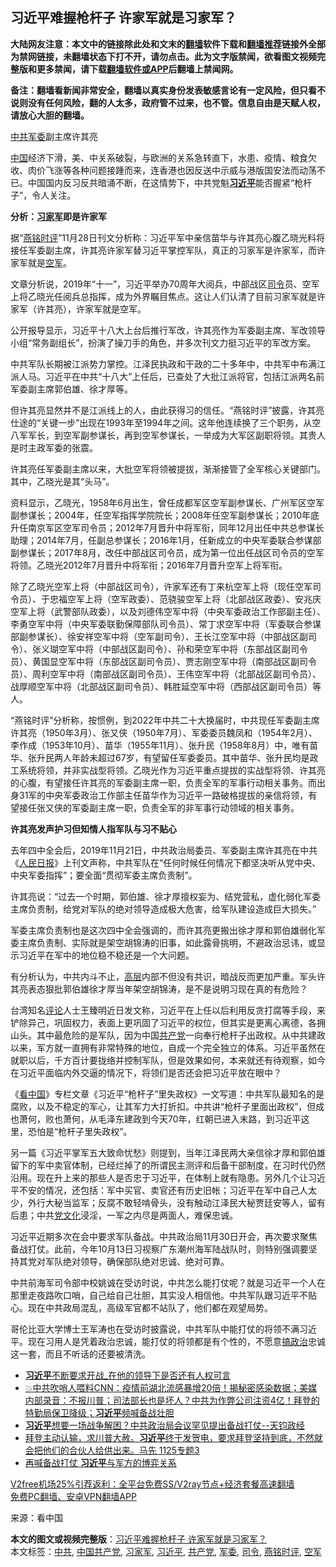  <h2>习近平难握枪杆子 许家军就是习家军？</h2> <p class="notice"><b>大陆网友注意：本文中的链接除此处和文末的<a href="https://github.com/bannedbook/fanqiang" >翻墙</a>软件下载和<a href="https://github.com/killgcd/justmysocks/blob/master/README.md">翻墙推荐</a>链接外全部为禁网链接，未翻墙状态下打不开，请勿点击。此为文字版禁闻，欲看图文视频完整版和更多禁闻，请下载<a href="https://github.com/bannedbook/fanqiang">翻墙软件或APP</a>后翻墙上禁闻网。</p><p>备注：翻墙看新闻非常安全，翻墙以真实身份发表敏感言论有一定风险，但只看不说则没有任何风险，翻的人太多，政府管不过来，也不管。信息自由是天赋人权，请放心大胆的翻墙。</b></p>  <div class="entry"> <p id="conimg"><a href="https://www.bannedbook.org/bnews/tag/%e4%b8%ad%e5%85%b1/" class="st_tag internal_tag" rel="tag" title="标签 中共 下的日志">中共</a><a href="https://www.bannedbook.org/bnews/tag/%E5%86%9B%E5%A7%94/" class="st_tag internal_tag" rel="tag" title="标签 军委 下的日志">军委</a>副主席许其亮</p> <p><span class='wp_keywordlink_affiliate'><a href="https://www.bannedbook.org/" title="中国" target="_blank">中国</a></span>经济下滑，美、中关系破裂，与欧洲的关系急转直下，水患、疫情、粮食欠收、肉价飞涨等各种问题接踵而来，连香港也因反送中示威与港版国安法而动荡不已。中国国内反习反共暗涌不断，在这情势下，中共党魁<strong><a href="https://www.bannedbook.org/bnews/tag/%e4%b9%a0%e8%bf%91%e5%b9%b3/" class="st_tag internal_tag" rel="tag" title="标签 习近平 下的日志">习近平</a></strong>能否握紧“枪杆子”，令人关注。</p> <p><strong>分析：<a href="https://www.bannedbook.org/bnews/tag/%e4%b9%a0%e5%ae%b6%e5%86%9b/" class="st_tag internal_tag" rel="tag" title="标签 习家军 下的日志">习家军</a>即是许家军</strong></p> <p>据“<a href="https://www.bannedbook.org/bnews/tag/%e7%87%95%e9%93%ad%e6%97%b6%e8%af%84/" class="st_tag internal_tag" rel="tag" title="标签 燕铭时评 下的日志">燕铭时评</a>”11月28日刊文分析称：习近平军中亲信苗华与许其亮心腹乙晓光料将接任军委副主席，许其亮许家军替习近平掌控军队，真正的习家军是许家军，而许家军就是<a href="https://www.bannedbook.org/bnews/tag/%e7%a9%ba%e5%86%9b/" class="st_tag internal_tag" rel="tag" title="标签 空军 下的日志">空军</a>。</p> <p>文章分析说，2019年“十一”，习近平举办70周年大阅兵，中部战区<a href="https://www.bannedbook.org/bnews/tag/%E5%8F%B8%E4%BB%A4/" class="st_tag internal_tag" rel="tag" title="标签 司令 下的日志">司令</a>员、空军上将乙晓光任阅兵总指挥，成为外界瞩目焦点。这让人们认清了目前习家军就是许家军（许其亮），许家军就是空军。</p> <p>公开报导显示，习近平十八大上台后推行军改，许其亮作为军委副主席、军改领导小组“常务副组长”，扮演了操刀手的角色，并多次刊文力挺习近平的军改方案。</p>  <p>中共军队长期被江派势力掌控。江泽民执政和干政的二十多年中，中共军中布满江派人马。习近平在中共“十八大”上任后，已查处了大批江派将官，包括江派两名前军委副主席郭伯雄、徐才厚等。</p> <p>但许其亮显然并不是江派线上的人，由此获得习的信任。“燕铭时评”披露，许其亮仕途的“关键一步”出现在1993年至1994年之间。这年他连续换了三个职务，从空八军军长，到空军副参谋长，再到空军参谋长，一举成为大军区副职将领。其贵人是时主政军委的张震。</p> <p>许其亮任军委副主席以来，大批空军将领被提拔，渐渐接管了全军核心关键部门。其中，乙晓光是其“头马”。</p> <p>资料显示，乙晓光，1958年6月出生，曾任成都军区空军副参谋长、广州军区空军副参谋长；2004年，任空军指挥学院院长；2008年任空军副参谋长；2010年底升任南京军区空军司令员；2012年7月晋升中将军衔，同年12月出任中共总参谋长助理；2014年7月，任副总参谋长；2016年1月，任新成立的中央军委联合参谋部副参谋长；2017年8月，改任中部战区司令员，成为第一位出任战区司令员的空军将领。乙晓光2012年7月晋升中将军衔；2016年7月晋升空军上将军衔。</p> <p>除了乙晓光空军上将（中部战区司令），许家军还有丁来杭空军上将（现任空军司令员）、于忠福空军上将（空军政委）、范骁骏空军上将（北部战区政委）、安兆庆空军上将（武警部队政委），以及刘德伟空军中将（中央军委政治工作部副主任）、李勇空军中将（中央军委联勤保障部队司令员）、常丁求空军中将（军委联合参谋部副参谋长）、徐安祥空军中将（空军副司令）、王长江空军中将（中部战区副司令）、张义瑚空军中将（中部战区副司令）、孙和荣空军中将（东部战区副司令员）、黄国显空军中将（东部战区副司令员）、贾志刚空军中将（南部战区副司令员）、周利空军中将（南部战区副司令员）、王伟空军中将（北部战区副司令员）、战厚顺空军中将（北部战区副司令员）、韩胜延空军中将（西部战区副司令员）等人。</p> <p>“燕铭时评”分析称，按惯例，到2022年中共二十大换届时，中共现任军委副主席许其亮（1950年3月）、张又侠（1950年7月）、军委委员魏凤和（1954年2月）、李作成（1953年10月）、苗华（1955年11月）、张升民（1958年8月）中，唯有苗华、张升民两人年龄未超过67岁，有望留任军委委员。其中苗华、张升民均是政工系统将领，并非实战型将领。乙晓光作为习近平重点提拔的实战型将领、许其亮的心腹，有望接任许其亮的军委副主席一职，负责全军的军事行动相关事务。而出身31军的中央军委政治工作部主任苗华作为习近平一路破格提拔的亲信将领，有望接任张又侠的军委副主席一职，负责全军的非军事行动领域的相关事务。</p>  <p><strong>许其亮发声护习但知情人指军队与习不贴心</strong></p> <p>去年四中全会后，2019年11月21日，中共政治局委员、军委副主席许其亮在中共《<span class='wp_keywordlink'><a href="https://www.bannedbook.org/forum2/topic109.html" title="透视人民日报" target="_blank">人民日报</a></span>》上刊文声称，中共军队在“任何时候任何情况下都坚决听从党中央、中央军委指挥”；要全面“贯彻军委主席负责制”。</p> <p>许其亮说：“过去一个时期，郭伯雄、徐才厚擅权妄为、结党营私，虚化弱化军委主席负责制，给党对军队的绝对领导造成极大危害，给军队建设造成巨大损失。”</p> <p>军委主席负责制也是这次四中全会强调的，而许其亮更搬出徐才厚和郭伯雄弱化军委主席负责制、实际就是架空胡锦涛的旧事，如此露骨挑明，不避政治忌讳，或显示习近平在军中的地位稳不稳还是一个大问题。</p> <p>有分析认为，中共内斗不止，<span class='wp_keywordlink_affiliate'><a href="https://www.bannedbook.org/bnews/ccpdope/" title="中共高层内幕" target="_blank">高层</a></span>内部不但没有共识，暗战反而更加严重。军头许其亮表态狠批郭伯雄徐才厚当年架空胡锦涛，是不是说明习现在真的有危险？</p> <p>台湾知名<span class='wp_keywordlink_affiliate'><a href="https://www.bannedbook.org/bnews/comments/" title="新闻评论" target="_blank">评论</a></span>人士王臻明近日发文称，习近平在上任以后利用反贪打腐等手段，来铲除异己，巩固权力，表面上更巩固了习近平的权位，但其实是更离心离德，各拥山头。其中最危险的是军队，因为中国<a href="https://www.bannedbook.org/bnews/tag/%e5%85%b1%e4%ba%a7%e5%85%9a/" class="st_tag internal_tag" rel="tag" title="标签 共产党 下的日志">共产党</a>一向奉行枪杆子出政权。从中共建政以来，军方就一直拥有非常特殊的地位，自成一个完全独立的体系。习近平虽然在就职以后，千方百计要拢络并控制军队，但是效果如何，本来就还有待观察，如今在习近平面临内外交逼的情况下，将领们是否还会把习近平放在眼中？</p>  <p>《<span class='wp_keywordlink_affiliate'><a href="https://www.secretchina.com/" title="看中国" target="_blank">看中国</a></span>》专栏文章《习近平“枪杆子”里失政权》一文写道：中共军队最知名的是腐败，以及不稳定的军心，让其军力大打折扣。中共讲“枪杆子里面出政权”，但成也萧何，败也萧何，从毛泽东建政到今天70年，红朝已进入末路，到习近平这里，恐怕是“枪杆子里失政权”。</p> <p>另一篇《习近平掌军五大致命忧愁》则提到，当年江泽民两大亲信徐才厚和郭伯雄留下的军中卖官体制，已经烂掉了的所谓民主测评和后备干部制度，在习时代仍然沿用。现在升上来的那些人是否忠于习近平，在体制上就有隐患。另外几个让习近平不安的情况，还包括：军中买官、卖官还有历史旧帐；习近平在军中自己人太少，外行大秘当监军；反腐不敢轻啃骨头，没有触动江泽民大秘贾廷安等人，留有后患；中共<span class='wp_keywordlink'><a href="https://www.bannedbook.org/forum2/topic3.html" title="《解体党文化》" target="_blank">党文化</a></span>浸淫，一军之内尽是两面人，难保忠诚。</p> <p>习近平近期多次在会中要求军队备战。中共政治局11月30日开会，再次要求聚焦备战打仗。此前，今年10月13日习视察广东潮州海军陆战队时，则特别强调要坚持其党对军队绝对领导，确保部队绝对忠诚、绝对可靠。</p> <p>中共前海军司令部中校姚诚在受访时说，中共怎么能打仗呢？就是习近平一个人在那里走夜路吹口哨，自己给自己壮胆，其实没人相信他。中共军队跟习近平不贴心。现在中共政局混乱，高级军官都不站队了，他们都在观望局势。</p> <p>哥伦比亚大学博士王军涛也在受访时披露说，中共军队中能打仗的将领不满习近平。现在习用人是凭着政治忠诚，能打仗的将领都是有个性的，不愿意<span class='wp_keywordlink'><a href="https://www.bannedbook.org/forum11/topic331.html" title="禁片：搞政治" target="_blank">搞政治</a></span>忠诚这一套，而且不听话的还要被清洗。</p> <ul class='op-related-articles' title='相关阅读'> <li><a href='https://www.bannedbook.org/bnews/comments/20201202/1440830.html' target='_blank'><b>习近平</b>不断要求开战_在他的领导下是否还有人权可言</a></li> <li><a href='https://www.bannedbook.org/bnews/bannedvideo/20201202/1440752.html' target='_blank'>💥中共吹哨人喂料CNN：疫情前湖北流感暴增20倍！揭秘密感染数据；美媒内部录音：不报川普；司法部长也是坏人？中共为作弊公司注资4亿！拜登的特勤局保卫降级；<b>习近平</b>频喊备战壮胆</a></li> <li><a href='https://www.bannedbook.org/bnews/bannedvideo/20201202/1440597.html' target='_blank'><b>习近平</b>想要一场战争解困？中共政治局会议罕见提出备战打仗--天钧政经</a></li> <li><a href='https://www.bannedbook.org/bnews/bannedvideo/20201202/1440516.html' target='_blank'>拜登主动认输，求川普大赦。<b>习近平</b>终于发贺电，要求拜登坚持到底，不然就会把他们的合伙人给供出来。马先 1125专题3</a></li> <li><a href='https://www.bannedbook.org/bnews/bannedvideo/20201202/1440472.html' target='_blank'>再喊备战打仗 <b>习近平</b>与军方的博弈关系</a></li> </ul> <p class="texttj"> <a href="https://github.com/bannedbook/fanqiang/wiki/V2ray%E6%9C%BA%E5%9C%BA" target="_blank">V2free机场25%引荐返利：全平台免费SS/V2ray节点+经济套餐高速翻墙</a><br/> <a href="https://github.com/bannedbook/fanqiang/wiki/%E7%A6%81%E9%97%BB%E7%BD%91%E5%AE%89%E5%8D%93%E7%BF%BB%E5%A2%99%E6%96%B0%E9%97%BBAPP" target="_blank">免费PC翻墙、安卓VPN翻墙APP</a></p><p> 来源：看中国 </p> <a name='sharetosocial'></a>       <div><b>本文的图文或视频完整版</b>：<a href='https://www.bannedbook.org/bnews/cbnews/20201202/1440837.html'>习近平难握枪杆子 许家军就是习家军？</a></div>  </div><!--END ENTRY--> <div class="postfooter"> <div>本文标签：<a href="https://www.bannedbook.org/bnews/tag/%e4%b8%ad%e5%85%b1/" rel="tag">中共</a>, <a href="https://www.bannedbook.org/bnews/tag/%e4%b8%ad%e5%9b%bd%e5%85%b1%e4%ba%a7%e5%85%9a/" rel="tag">中国共产党</a>, <a href="https://www.bannedbook.org/bnews/tag/%e4%b9%a0%e5%ae%b6%e5%86%9b/" rel="tag">习家军</a>, <a href="https://www.bannedbook.org/bnews/tag/%e4%b9%a0%e8%bf%91%e5%b9%b3/" rel="tag">习近平</a>, <a href="https://www.bannedbook.org/bnews/tag/%e5%85%b1%e4%ba%a7%e5%85%9a/" rel="tag">共产党</a>, <a href="https://www.bannedbook.org/bnews/tag/%E5%86%9B%E5%A7%94/" rel="tag">军委</a>, <a href="https://www.bannedbook.org/bnews/tag/%E5%8F%B8%E4%BB%A4/" rel="tag">司令</a>, <a href="https://www.bannedbook.org/bnews/tag/%e7%87%95%e9%93%ad%e6%97%b6%e8%af%84/" rel="tag">燕铭时评</a>, <a href="https://www.bannedbook.org/bnews/tag/%e7%a9%ba%e5%86%9b/" rel="tag">空军</a></div>  </div><!--END POSTFOOTER--> 